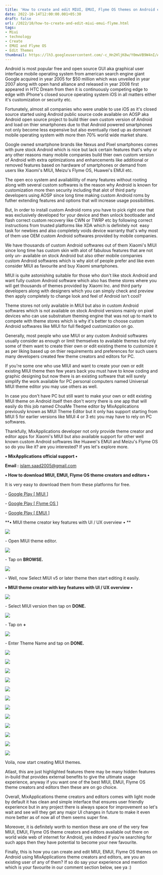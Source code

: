 ```yaml
---
title: 'How to create and edit MIUI, EMUI, Flyme OS themes on Android easily.'
date: 2022-10-14T12:00:00.001+05:30
draft: false
url: /2022/10/how-to-create-and-edit-miui-emui-flyme.html
tags: 
- Miui
- technology
- Create
- EMUI and Flyme OS
- Edit Themes
thumbnail: https://lh3.googleusercontent.com/-c_Hn2HljK8w/Y0mwVB9W4nI/AAAAAAAAOQw/1DOcrgvg21AtzPu-w8r9mSO9yfdDKTP2QCNcBGAsYHQ/s1600/1665773648753872-0.png
---
```


  

  

Android is most popular free and open source GUI aka graphical user interface mobile operating system from american search engine giant Google acquired in year 2005 for $50 million which was unveiled in year 2007 along with open hand alliance and released in year 2008 first appeared in HTC Dream from then it is continuously competing edge to edge with iPhone's closed source operating system iOS in all matters either it's customization or security etc.

  

Fortunately, almost all companies who were unable to use iOS as it's closed source started using Android public source code available on AOSP aka Android open source project to build thier own custom version of Android and load on thier smartphones due to that Android powered smartphones not only become less expensive but also eventually rised up as dominant mobile operating system with more then 70% world wide market share.

  

Google owned smartphone brands like Nexus and Pixel smartphones comes with pure stock Android which is nice but lack certain features that's why or any other reasons many mobile companies build thier own custom version of Android with extra optimizations and enhancements like additional or removed features based on hardware of smartphones or demand from users like Xiaomi's MIUI, Meizu's Flyme OS, Huawei's EMUI etc.

  

The open eco system and availablility of many features without rooting along with several custom softwares is the reason why Android is known for customization more then security including that alot of third party developers using AOSP since long time making custom Android roms by futher extending features and options that will increase usage possibilities.

  

But, In order to install custom Android roms you have to pick right one that was exclusively developed for your device and then unlock bootloader and flash correct custom recovery like CWN or TWRP etc by following correct instructions from trusted platforms like XDA which is definitely not  easy task for newbies and also completely voids device warranty that's why most of them use OEM custom Android softwares provided by mobile companies.

  

We have thousands of custom Android softwares out of them Xiaomi's MIUI since long time has custom skin with alot of fabulous features that are not only un- available on stock Android but also other mobile companies custom Android softwares which is why alot of people prefer and like even consider MIUI as favourite and buy Xiaomi smartphones.

  

MIUI is quite astonishing suitable for those who don't like stock Android and want fully custom Android software which also has theme stores where you will get thousands of themes provided by Xiaomi Inc. and third party developers along with designers which you can simply check and preview then apply completely to change look and feel of Android isn't cool?

  

Theme stores not only available in MIUI but also in custom Android softwares which is not available on stock Android versions mainly on pixel devices who can use substratum theming engine that was not up to mark to compete with theme stores which is why it's better to choose custom Android softwares like MIUI for full fledged customization on go.

  

Generally, most people who use MIUI or any custom Android softwares usually consider as enough or limit themselves to available themes but only some of them want to create thier own or edit existing theme to customize it as per liking based up on thier requirements and preferences for such users many developers created few theme creators and editors for PC.

  

If you're some one who use MIUI and want to create your own or edit existing MIUI theme then few years back you must have to know coding and graphic designing but now there is an existing software that will surely simplify the work available for PC personal computers named Universal MIUI theme editor you may use others as well.

  

In case you don't have PC but still want to make your own or edit existing MIUI theme on Android itself then don't worry there is one app that will easily do this job named ChoaMe Theme editor by MixApplications previously known as MIUI Theme Editor but it only has support starting from MIUI 5 for earlier versions like MIUI 4 or 3 etc you may have to rely on PC softwares.

  

Thankfully, MixApplications developer not only provide theme creator and editor apps for Xiaomi's MIUI but also available support for other well known custom Android softwares like Huawei's EMUI and Meizu's Flyme OS so do you like it? are you interested? If yes let's explore more.

  

**• MixApplications official support •**

**Email :** [islam.saad2005@gmail.com](mailto:islam.saad2005@gmail.com)

**• How to download MIUI, EMUI, Flyme OS theme creators and editors •**

It is very easy to download them from these platforms for free.

\- [Google Play \[ MIUI \]](https://play.google.com/store/apps/details?id=com.mixapplications.miuithemeeditor)

\- [Google Play \[ Flyme OS \]](https://play.google.com/store/apps/details?id=com.mixapplications.flymethemeeditor)

\- [Google Play \[ EMUI \]](https://play.google.com/store/apps/details?id=com.mixapplications.themeeditor)

  

**• MIUI theme creator key features with UI / UX overview • **

 **![](https://lh3.googleusercontent.com/-a1Jf8ddahFY/Y0mwUHSKsAI/AAAAAAAAOQs/wYCcbQY-HzgWiIC4OQsiggybTxVtfPL3QCNcBGAsYHQ/s1600/1665773644547054-1.png)** 

\- Open MIUI theme editor.

 **![](https://lh3.googleusercontent.com/-vHWfBOzMDbQ/Y0mwTF9a6-I/AAAAAAAAOQo/6-yNYqe-ze8zvka47T8G6K2sQPK2dxBbgCNcBGAsYHQ/s1600/1665773637049492-2.png)** 

\- Tap on **BROWSE.**

 **![](https://lh3.googleusercontent.com/-bf9iLI5HG9c/Y0mwRAHATHI/AAAAAAAAOQk/pEmPikgtgKw_qU9K1e-D827mp6O2UpXqwCNcBGAsYHQ/s1600/1665773633576991-3.png)** 

  

\- Well, now Select MIUI v5 or later theme then start editing it easily.

  

**• MIUI theme creator with key features with UI / UX overview •**

 **![](https://lh3.googleusercontent.com/-AbpMJsvC8sU/Y0mwQOI6wMI/AAAAAAAAOQc/1IQ3TOuvM6gjsSNsLXfyl_x9y8JpdtzIwCNcBGAsYHQ/s1600/1665773630145539-4.png)** 

\- Select MIUI version then tap on **DONE.**

 **![](https://lh3.googleusercontent.com/-2yoYfZzjABY/Y0mwPS0MpdI/AAAAAAAAOQY/u-uKZL3qrOMHFLOweQHSJzCD6oEvGnZAACNcBGAsYHQ/s1600/1665773625212924-5.png)** 

\- Tap on **+**

 **![](https://lh3.googleusercontent.com/-RSlet2wN0Lc/Y0mwOOS6NDI/AAAAAAAAOQQ/b_zLUU4Co7sLDVSPzW81w_Fx9QnQbSlyACNcBGAsYHQ/s1600/1665773619794113-6.png)** 

\- Enter Theme Name and tap on **DONE.**

 **![](https://lh3.googleusercontent.com/-ldgi6isFjrs/Y0mwMsqNi-I/AAAAAAAAOQM/MaTfAqc9zzYqQ7_eo3nvfOTyEoq4-zoCgCNcBGAsYHQ/s1600/1665773608611836-7.png)** 

 **![](https://lh3.googleusercontent.com/-59oBhhYe-V0/Y0mwJ8ZDvWI/AAAAAAAAOQE/trxzrM8MxKsBOIfm6tqkUejALKHrD-8KgCNcBGAsYHQ/s1600/1665773604510740-8.png)** 

 **![](https://lh3.googleusercontent.com/-YoYBBTZ6UMo/Y0mwI0C7DeI/AAAAAAAAOQA/5uKkLZd_IugR2nc3HZSMA3iNo_NuzaMYgCNcBGAsYHQ/s1600/1665773593847317-9.png)** 

 **![](https://lh3.googleusercontent.com/-dHzvRh1qUqs/Y0mwGP7mnTI/AAAAAAAAOP8/aXQW5HP9HrAaPQ1zgCgZmrc1EBptNZtsgCNcBGAsYHQ/s1600/1665773589221407-10.png)** 

 **![](https://lh3.googleusercontent.com/-1tn_ZDFF-E0/Y0mwFKjaBHI/AAAAAAAAOP4/0QeUgs6OCy8f5OQnfjUCSZNiybtPs9mYgCNcBGAsYHQ/s1600/1665773584447098-11.png)** 

 **![](https://lh3.googleusercontent.com/-cGtlfzOvAjY/Y0mwD5taZjI/AAAAAAAAOP0/spErO5ew8DghuIISepnhA5kTm5sOm6zuwCNcBGAsYHQ/s1600/1665773579714580-12.png)** 

 **![](https://lh3.googleusercontent.com/-7SMi1wjAWoY/Y0mwCl3QnEI/AAAAAAAAOPw/PVIoanTdNm8NhFJQdliOj8zCsv2POAnVwCNcBGAsYHQ/s1600/1665773574499179-13.png)** 

 **![](https://lh3.googleusercontent.com/-tKxxceLJmzE/Y0mwBaesSjI/AAAAAAAAOPs/Aa13ExrOn4U9HAhdIp3iiIpouFJdrkjyQCNcBGAsYHQ/s1600/1665773569492192-14.png)** 

 **![](https://lh3.googleusercontent.com/-h66VkqGj7y8/Y0mwALrh2TI/AAAAAAAAOPo/IujtoDJY62kyehtnUDirS7x85RYNIROGgCNcBGAsYHQ/s1600/1665773564912156-15.png)** 

 **![](https://lh3.googleusercontent.com/-hGHxaqLXRfg/Y0mv-5DP9xI/AAAAAAAAOPk/iG0xSW-dAIgs1DfOmJpnTOi82bWrs9-RQCNcBGAsYHQ/s1600/1665773560281156-16.png)** 

 **![](https://lh3.googleusercontent.com/-SHyONkCMb4o/Y0mv9yAeNmI/AAAAAAAAOPg/h8qzNrZ9uiAoUnNPNKjvtbPgIEnCK6XlgCNcBGAsYHQ/s1600/1665773555521659-17.png)** 

 **![](https://lh3.googleusercontent.com/-eezAZughNs4/Y0mv8theoLI/AAAAAAAAOPc/4MndTJVkKGY-iPB9dikNaHBmN6-RWYDqgCNcBGAsYHQ/s1600/1665773550906783-18.png)** 

Voila, now start creating MIUI themes.

  

Atlast, this are just highlighted features there may be many hidden features in-build that provides external benefits to give the ultimate usage experience, anyway if you want one of the best MIUI, EMUI, Flyme OS theme creators and editors then these are on go choice.

  

Overall, MixApplications theme creators and editors comes with light mode by default it has clean and simple interface that ensures user friendly experience but in any project there is always space for improvement so let's wait and see will they get any major UI changes in future to make it even more better as of now all of them seems super fine.

  

Moreover, it is definitely worth to mention these are one of the very few MIUI, EMUI, Flyme OS theme creators and editors available out there on world wide web of internet for Android, yes indeed if you're searching for such apps then they have potential to become your new favourite.

  

Finally, this is how you can create and edit MIUI, EMUI, Flyme OS themes on Android using MixApplications theme creators and editors, are you an existing user of any of them? If so do say your experience and mention which is your favourite in our comment section below, see ya :)